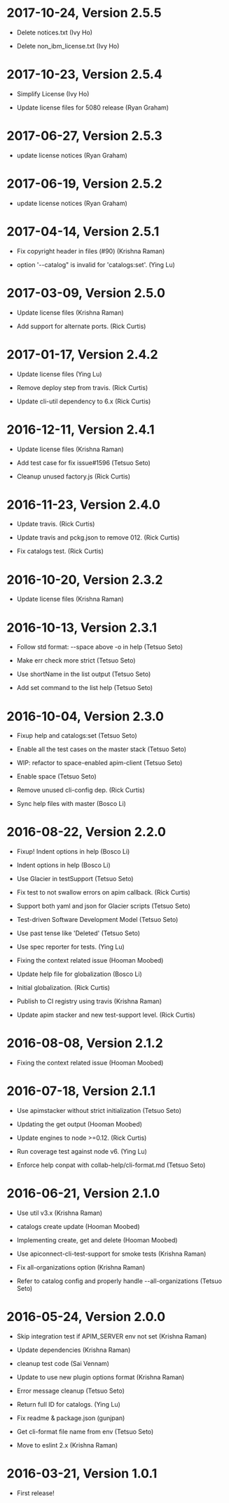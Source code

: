 2017-10-24, Version 2.5.5
=========================

 * Delete notices.txt (Ivy Ho)

 * Delete non_ibm_license.txt (Ivy Ho)


2017-10-23, Version 2.5.4
=========================

 * Simplify License (Ivy Ho)

 * Update license files for 5080 release (Ryan Graham)


2017-06-27, Version 2.5.3
=========================

 * update license notices (Ryan Graham)


2017-06-19, Version 2.5.2
=========================

 * update license notices (Ryan Graham)


2017-04-14, Version 2.5.1
=========================

 * Fix copyright header in files (#90) (Krishna Raman)

 * option '--catalog" is invalid for 'catalogs:set'. (Ying Lu)


2017-03-09, Version 2.5.0
=========================

 * Update license files (Krishna Raman)

 * Add support for alternate ports. (Rick Curtis)


2017-01-17, Version 2.4.2
=========================

 * Update license files (Ying Lu)

 * Remove deploy step from travis. (Rick Curtis)

 * Update cli-util dependency to 6.x (Rick Curtis)


2016-12-11, Version 2.4.1
=========================

 * Update license files (Krishna Raman)

 * Add test case for fix issue#1596 (Tetsuo Seto)

 * Cleanup unused factory.js (Rick Curtis)


2016-11-23, Version 2.4.0
=========================

 * Update travis. (Rick Curtis)

 * Update travis and pckg.json to remove 012. (Rick Curtis)

 * Fix catalogs test. (Rick Curtis)


2016-10-20, Version 2.3.2
=========================

 * Update license files (Krishna Raman)


2016-10-13, Version 2.3.1
=========================

 * Follow std format: --space above -o in help (Tetsuo Seto)

 * Make err check more strict (Tetsuo Seto)

 * Use shortName in the list output (Tetsuo Seto)

 * Add set command to the list help (Tetsuo Seto)


2016-10-04, Version 2.3.0
=========================

 * Fixup help and catalogs:set (Tetsuo Seto)

 * Enable all the test cases on the master stack (Tetsuo Seto)

 * WIP: refactor to space-enabled apim-client (Tetsuo Seto)

 * Enable space (Tetsuo Seto)

 * Remove unused cli-config dep. (Rick Curtis)

 * Sync help files with master (Bosco Li)


2016-08-22, Version 2.2.0
=========================

 * Fixup! Indent options in help (Bosco Li)

 * Indent options in help (Bosco Li)

 * Use Glacier in testSupport (Tetsuo Seto)

 * Fix test to not swallow errors on apim callback. (Rick Curtis)

 * Support both yaml and json for Glacier scripts (Tetsuo Seto)

 * Test-driven Software Development Model (Tetsuo Seto)

 * Use past tense like 'Deleted' (Tetsuo Seto)

 * Use spec reporter for tests. (Ying Lu)

 * Fixing the context related issue (Hooman Moobed)

 * Update help file for globalization (Bosco Li)

 * Initial globalization. (Rick Curtis)

 * Publish to CI registry using travis (Krishna Raman)

 * Update apim stacker and new test-support level. (Rick Curtis)


2016-08-08, Version 2.1.2
=========================

 * Fixing the context related issue (Hooman Moobed)


2016-07-18, Version 2.1.1
=========================

 * Use apimstacker without strict initialization (Tetsuo Seto)

 * Updating the get output (Hooman Moobed)

 * Update engines to node >=0.12. (Rick Curtis)

 * Run coverage test against node v6. (Ying Lu)

 * Enforce help conpat with collab-help/cli-format.md (Tetsuo Seto)


2016-06-21, Version 2.1.0
=========================

 * Use util v3.x (Krishna Raman)

 * catalogs create update (Hooman Moobed)

 * Implementing create, get and delete (Hooman Moobed)

 * Use apiconnect-cli-test-support for smoke tests (Krishna Raman)

 * Fix all-organizations option (Krishna Raman)

 * Refer to catalog config and properly handle --all-organizations (Tetsuo Seto)


2016-05-24, Version 2.0.0
=========================

 * Skip integration test if APIM_SERVER env not set (Krishna Raman)

 * Update dependencies (Krishna Raman)

 * cleanup test code (Sai Vennam)

 * Update to use new plugin options format (Krishna Raman)

 * Error message cleanup (Tetsuo Seto)

 * Return full ID for catalogs. (Ying Lu)

 * Fix readme & package.json (gunjpan)

 * Get cli-format file name from env (Tetsuo Seto)

 * Move to eslint 2.x (Krishna Raman)


2016-03-21, Version 1.0.1
=========================

 * First release!
